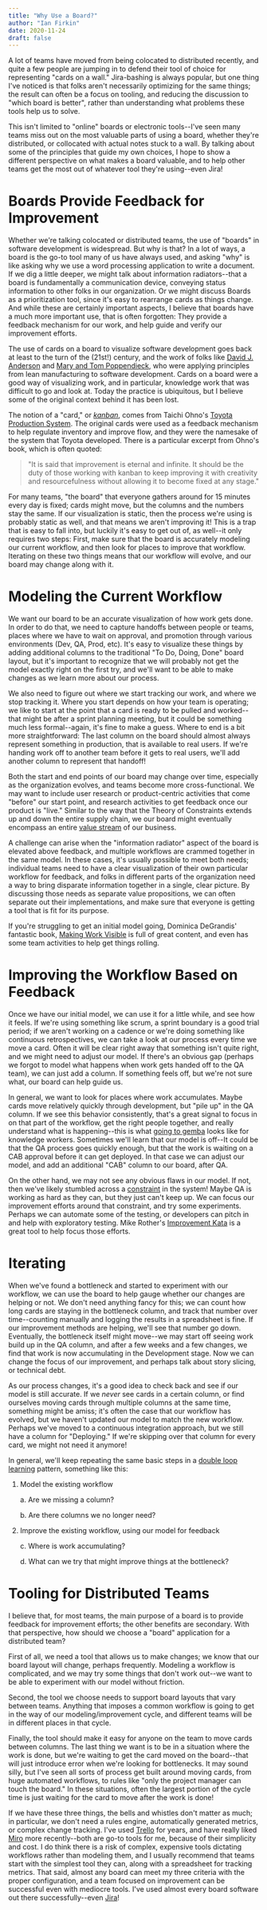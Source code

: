 ```yaml
---
title: "Why Use a Board?" 
author: "Ian Firkin"
date: 2020-11-24 
draft: false
---
```


A lot of teams have moved from being colocated to distributed recently,
and quite a few people are jumping in to defend their tool of choice for
representing "cards on a wall." Jira-bashing is always popular, but one
thing I've noticed is that folks aren't necessarily optimizing for the
same things; the result can often be a focus on tooling, and reducing
the discussion to "which board is better", rather than understanding
what problems these tools help us to solve.

This isn't limited to "online" boards or electronic tools--I've seen
many teams miss out on the most valuable parts of using a board, whether
they're distributed, or collocated with actual notes stuck to a wall. By
talking about some of the principles that guide my own choices, I hope
to show a different perspective on what makes a board valuable, and to
help other teams get the most out of whatever tool they're using--even
Jira!

Boards Provide Feedback for Improvement
=======================================

Whether we're talking colocated or distributed teams, the use of
"boards" in software development is widespread. But why is that? In a
lot of ways, a board is the go-to tool many of us have always used, and
asking "why" is like asking why we use a word processing application to
write a document. If we dig a little deeper, we might talk about
information radiators--that a board is fundamentally a communication
device, conveying status information to other folks in our organization.
Or we might discuss Boards as a prioritization tool, since it's easy to
rearrange cards as things change. And while these are certainly
important aspects, I believe that boards have a much more important use,
that is often forgotten: They provide a feedback mechanism for our work,
and help guide and verify our improvement efforts.

The use of cards on a board to visualize software development goes back
at least to the turn of the (21st!) century, and the work of folks like
[David J. Anderson](https://edu.kanban.university/users/david-anderson)
and [Mary and Tom Poppendieck](http://www.poppendieck.com/people.htm),
who were applying principles from lean manufacturing to software
development. Cards on a board were a good way of visualizing work, and
in particular, knowledge work that was difficult to go and look at.
Today the practice is ubiquitous, but I believe some of the original
context behind it has been lost.

The notion of a "card," or
[*kanban*](https://translate.google.com/?sxsrf=ALeKk01CTVci0TVZ-3Kh2ttjaaGC8xqrtQ:1586204201821&gs_lcp=CgZwc3ktYWIQAzIFCAAQgwEyAggAMgIIADICCAAyAggAMgIIADICCAAyAggAMgIIADICCAA6BAgAEEc6BQgAEJECOggIABCDARCRAkoQCBcSDDEwLTEwNWc4OWc2OUoMCBgSCDEwLTVnNWc4UMiFAVjklQFg05YBaABwAngAgAF5iAGTC5IBBDE0LjKYAQCgAQGqAQdnd3Mtd2l6&uact=5&um=1&ie=UTF-8&hl=en&client=tw-ob#view=home&op=translate&sl=ja&tl=en&text=kanban),
comes from Taichi Ohno's [Toyota Production
System](https://www.amazon.com/Toyota-Production-System-Beyond-Large-Scale/dp/0915299143/).
The original cards were used as a feedback mechanism to help regulate
inventory and improve flow, and they were the namesake of the system
that Toyota developed. There is a particular excerpt from Ohno's book,
which is often quoted:

> "It is said that improvement is eternal and infinite. It should be the
> duty of those working with kanban to keep improving it with creativity
> and resourcefulness without allowing it to become fixed at any stage."

For many teams, "the board" that everyone gathers around for 15 minutes
every day is fixed; cards might move, but the columns and the numbers
stay the same. If our visualization is static, then the process we're
using is probably static as well, and that means we aren't improving it!
This is a trap that is easy to fall into, but luckily it's easy to get
out of, as well--it only requires two steps: First, make sure that the
board is accurately modeling our current workflow, and then look for
places to improve that workflow. Iterating on these two things means
that our workflow will evolve, and our board may change along with it.

Modeling the Current Workflow
=============================

We want our board to be an accurate visualization of how work gets done.
In order to do that, we need to capture handoffs between people or
teams, places where we have to wait on approval, and promotion through
various environments (Dev, QA, Prod, etc). It's easy to visualize these
things by adding additional columns to the traditional "To Do, Doing,
Done" board layout, but it's important to recognize that we will
probably not get the model exactly right on the first try, and we'll
want to be able to make changes as we learn more about our process.

We also need to figure out where we start tracking our work, and where
we stop tracking it. Where you start depends on how your team is
operating; we like to start at the point that a card is ready to be
pulled and worked--that might be after a sprint planning meeting, but it
could be something much less formal--again, it's fine to make a guess.
Where to end is a bit more straightforward: The last column on the board
should almost always represent something in production, that is
available to real users. If we're handing work off to another team
before it gets to real users, we'll add another column to represent that
handoff! 

Both the start and end points of our board may change
over time, especially as the organization evolves, and teams become more cross-functional. We may want
to include user research or product-centric activities that come
"before" our start point, and research activities to get feedback once
our product is "live."  Similar to the way that the Theory of Constraints
extends up and down the entire supply chain, we our board might eventually
encompass an entire [value stream](https://en.wikipedia.org/wiki/Value_stream)
of our business.

A challenge can arise when the "information radiator" aspect of the
board is elevated above feedback, and multiple workflows are crammed
together in the same model. In these cases, it's usually possible to
meet both needs; individual teams need to have a clear visualization of
their own particular workflow for feedback, and folks in different parts
of the organization need a way to bring disparate information together
in a single, clear picture. By discussing those needs as separate value
propositions, we can often separate out their implementations, and make
sure that everyone is getting a tool that is fit for its purpose.

If you're struggling to get an initial model going, Dominica DeGrandis'
fantastic book, [Making Work
Visible](https://itrevolution.com/book/making-work-visible/) is full of
great content, and even has some team activities to help get things
rolling.

Improving the Workflow Based on Feedback
========================================

Once we have our initial model, we can use it for a little while, and
see how it feels. If we're using something like scrum, a sprint boundary
is a good trial period; if we aren't working on a cadence or we're doing
something like continuous retrospectives, we can take a look at our
process every time we move a card. Often it will be clear right away
that something isn't quite right, and we might need to adjust our model.
If there's an obvious gap (perhaps we forgot to model what happens when
work gets handed off to the QA team), we can just add a column. If
something feels off, but we're not sure what, our board can help guide
us.

In general, we want to look for places where work accumulates. Maybe
cards move relatively quickly through development, but "pile up" in the
QA column. If we see this behavior consistently, that's a great signal
to focus in on that part of the workflow, get the right people together,
and really understand what is happening--this is what [going to
gemba](https://www.lean.org/leanpost/Posting.cfm?LeanPostId=65) looks
like for knowledge workers. Sometimes we'll learn that our model is
off--It could be that the QA process goes quickly enough, but that the
work is waiting on a CAB approval before it can get deployed. In that
case we can adjust our model, and add an additional "CAB" column to our
board, after QA.

On the other hand, we may not see any obvious flaws in our model. If
not, then we've likely stumbled across a
[constraint](https://en.wikipedia.org/wiki/Theory_of_constraints) in the
system! Maybe QA is working as hard as they can, but they just can't
keep up. We can focus our improvement efforts around that constraint,
and try some experiments. Perhaps we can automate some of the testing,
or developers can pitch in and help with exploratory testing. Mike
Rother's [Improvement
Kata](http://www-personal.umich.edu/~mrother/The_Improvement_Kata.html)
is a great tool to help focus those efforts.

Iterating
=========

When we've found a bottleneck and started to experiment with our
workflow, we can use the board to help gauge whether our changes are
helping or not. We don't need anything fancy for this; we can count how
long cards are staying in the bottleneck column, and track that number
over time--counting manually and logging the results in a spreadsheet is
fine. If our improvement methods are helping, we'll see that number go
down. Eventually, the bottleneck itself might move--we may start off
seeing work build up in the QA column, and after a few weeks and a few
changes, we find that work is now accumulating in the Development stage.
Now we can change the focus of our improvement, and perhaps talk about
story slicing, or technical debt.

As our process changes, it's a good idea to check back and see if our
model is still accurate. If we *never* see cards in a certain column, or
find ourselves moving cards through multiple columns at the same time,
something might be amiss; it's often the case that our workflow has
evolved, but we haven't updated our model to match the new workflow.
Perhaps we've moved to a continuous integration approach, but we still
have a column for "Deploying." If we're skipping over that column for
every card, we might not need it anymore!

In general, we'll keep repeating the same basic steps in a [double loop
learning](https://en.wikipedia.org/wiki/Double-loop_learning)
pattern, something like this:

1.  Model the existing workflow

    a.  Are we missing a column?

    b.  Are there columns we no longer need?

2.  Improve the existing workflow, using our model for feedback

    c.  Where is work accumulating?

    d.  What can we try that might improve things at the bottleneck?

Tooling for Distributed Teams
=============================

I believe that, for most teams, the main purpose of a board is to
provide feedback for improvement efforts; the other benefits are
secondary. With that perspective, how should we choose a "board"
application for a distributed team?

First of all, we need a tool that allows us to make changes; we know
that our board layout will change, perhaps frequently. Modeling a
workflow is complicated, and we may try some things that don't work
out--we want to be able to experiment with our model without friction.

Second, the tool we choose needs to support board layouts that vary
between teams. Anything that imposes a common workflow is going to get
in the way of our modeling/improvement cycle, and different teams will
be in different places in that cycle.

Finally, the tool should make it easy for anyone on the team to move
cards between columns. The last thing we want is to be in a situation
where the work is done, but we're waiting to get the card moved on the
board--that will just introduce error when we're looking for
bottlenecks. It may sound silly, but I've seen all sorts of process get
built around moving cards, from huge automated workflows, to rules like
"only the project manager can touch the board." In these situations,
often the largest portion of the cycle time is just waiting for the card
to move after the work is done!

If we have these three things, the bells and whistles don't matter as
much; in particular, we don't need a rules engine, automatically
generated metrics, or complex change tracking. I've used
[Trello](https://trello.com/) for years, and have really liked
[Miro](https://miro.com/) more recently--both are go-to tools for me,
because of their simplicity and cost. I do think there is a risk of
complex, expensive tools dictating workflows rather than modeling them,
and I usually recommend that teams start with the simplest tool they
can, along with a spreadsheet for tracking metrics. That said, almost
any board can meet my three criteria with the proper configuration, and
a team focused on improvement can be successful even with mediocre
tools. I've used almost every board software out there
successfully\--even [Jira](https://www.atlassian.com/software/jira)!
